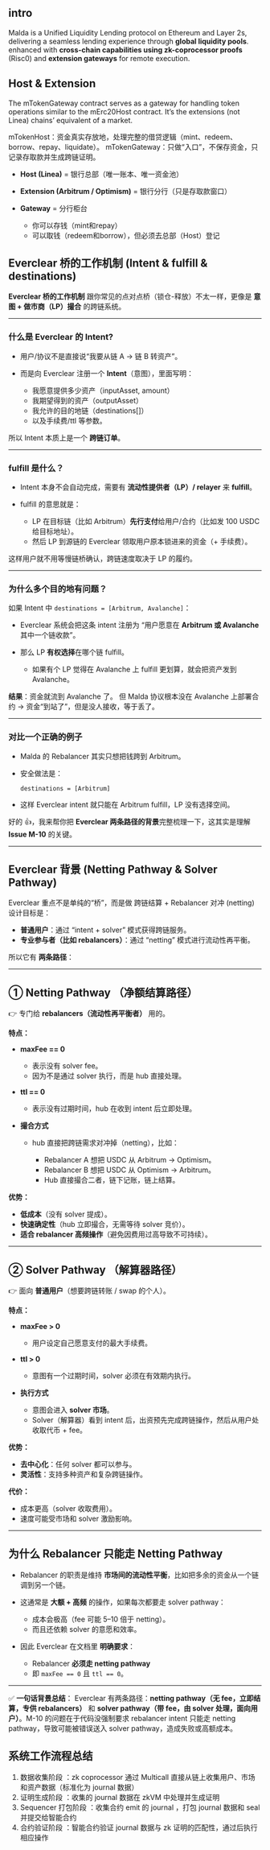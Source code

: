 
## intro
Malda is a Unified Liquidity Lending protocol on Ethereum and Layer 2s, delivering a seamless lending experience through **global liquidity pools**. 
enhanced with **cross-chain capabilities using zk-coprocessor proofs** (Risc0) and **extension gateways** for remote execution.

## Host & Extension

The mTokenGateway contract serves as a gateway for handling token operations similar to the mErc20Host contract. It’s the extensions (not Linea) chains’ equivalent of a market.

mTokenHost：资金真实存放地，处理完整的借贷逻辑（mint、redeem、borrow、repay、liquidate）。
mTokenGateway：只做“入口”，不保存资金，只记录存取款并生成跨链证明。

* **Host (Linea)** = 银行总部（唯一账本、唯一资金池）
* **Extension (Arbitrum / Optimism)** = 银行分行（只是存取款窗口）
* **Gateway** = 分行柜台

  * 你可以存钱（mint和repay）
  * 可以取钱（redeem和borrow），但必须去总部（Host）登记

## Everclear 桥的工作机制 (Intent & fulfill & destinations)

 **Everclear 桥的工作机制** 跟你常见的点对点桥（锁仓-释放）不太一样，更像是 **意图 + 做市商（LP）撮合** 的跨链系统。

---

### 什么是 Everclear 的 Intent?

* 用户/协议不是直接说“我要从链 A → 链 B 转资产”。
* 而是向 Everclear 注册一个 **Intent**（意图），里面写明：

  * 我愿意提供多少资产（inputAsset, amount）
  * 我期望得到的资产（outputAsset）
  * 我允许的目的地链（destinations[]）
  * 以及手续费/ttl 等参数。

所以 Intent 本质上是一个 **跨链订单**。

---

### fulfill 是什么？

* Intent 本身不会自动完成，需要有 **流动性提供者（LP）/ relayer** 来 **fulfill**。
* fulfill 的意思就是：

  * LP 在目标链（比如 Arbitrum）**先行支付**给用户/合约（比如发 100 USDC 给目标地址）。
  * 然后 LP 到源链的 Everclear 领取用户原本锁进来的资金（+ 手续费）。

这样用户就不用等慢链桥确认，跨链速度取决于 LP 的履约。

---

### 为什么多个目的地有问题？

如果 Intent 中 `destinations = [Arbitrum, Avalanche]`：

* Everclear 系统会把这条 intent 注册为 “用户愿意在 **Arbitrum 或 Avalanche** 其中一个链收款”。
* 那么 LP **有权选择**在哪个链 fulfill。

  * 如果有个 LP 觉得在 Avalanche 上 fulfill 更划算，就会把资产发到 Avalanche。

**结果**：资金就流到 Avalanche 了。
但 Malda 协议根本没在 Avalanche 上部署合约 → 资金“到站了”，但是没人接收，等于丢了。

---

### 对比一个正确的例子

* Malda 的 Rebalancer 其实只想把钱跨到 Arbitrum。
* 安全做法是：

  ```
  destinations = [Arbitrum]
  ```
* 这样 Everclear intent 就只能在 Arbitrum fulfill，LP 没有选择空间。


好的 👍，我来帮你把 **Everclear 两条路径的背景**完整梳理一下，这其实是理解 **Issue M-10** 的关键。

---

## Everclear 背景 (Netting Pathway & Solver Pathway)

Everclear 重点不是单纯的“桥”，而是做 跨链结算 + Rebalancer 对冲 (netting)
设计目标是：

* **普通用户**：通过 “intent + solver” 模式获得跨链服务。
* **专业参与者（比如 rebalancers）**：通过 “netting” 模式进行流动性再平衡。

所以它有 **两条路径**：

---

## ① Netting Pathway （净额结算路径）

👉 专门给 **rebalancers（流动性再平衡者）** 用的。

**特点：**

* **maxFee == 0**

  * 表示没有 solver fee。
  * 因为不是通过 solver 执行，而是 hub 直接处理。

* **ttl == 0**

  * 表示没有过期时间，hub 在收到 intent 后立即处理。

* **撮合方式**

  * hub 直接把跨链需求对冲掉（netting），比如：

    * Rebalancer A 想把 USDC 从 Arbitrum → Optimism。
    * Rebalancer B 想把 USDC 从 Optimism → Arbitrum。
    * Hub 直接撮合二者，链下记账，链上结算。

**优势：**

* **低成本**（没有 solver 提成）。
* **快速确定性**（hub 立即撮合，无需等待 solver 竞价）。
* **适合 rebalancer 高频操作**（避免因费用过高导致不可持续）。

---

## ② Solver Pathway （解算器路径）

👉 面向 **普通用户**（想要跨链转账 / swap 的个人）。

**特点：**

* **maxFee > 0**

  * 用户设定自己愿意支付的最大手续费。

* **ttl > 0**

  * 意图有一个过期时间，solver 必须在有效期内执行。

* **执行方式**

  * 意图会进入 **solver 市场**。
  * Solver（解算器）看到 intent 后，出资预先完成跨链操作，然后从用户处收取代币 + fee。

**优势：**

* **去中心化**：任何 solver 都可以参与。
* **灵活性**：支持多种资产和复杂跨链操作。

**代价：**

* 成本更高（solver 收取费用）。
* 速度可能受市场和 solver 激励影响。

---

## 为什么 **Rebalancer 只能走 Netting Pathway**

* Rebalancer 的职责是维持 **市场间的流动性平衡**，比如把多余的资金从一个链调到另一个链。
* 这通常是 **大额 + 高频** 的操作，如果每次都要走 solver pathway：

  * 成本会极高（fee 可能 5–10 倍于 netting）。
  * 而且还依赖 solver 的意愿和效率。
* 因此 Everclear 在文档里 **明确要求**：

  * Rebalancer **必须走 netting pathway**
  * 即 `maxFee == 0` 且 `ttl == 0`。

---

✅ **一句话背景总结**：
Everclear 有两条路径：**netting pathway（无 fee，立即结算，专供 rebalancers）** 和 **solver pathway（带 fee，由 solver 处理，面向用户）**。M-10 的问题在于代码没强制要求 rebalancer intent 只能走 netting pathway，导致可能被错误送入 solver pathway，造成失败或高额成本。


## 系统工作流程总结
1. 
   数据收集阶段 ：zk coprocessor 通过 Multicall 直接从链上收集用户、市场和资产数据（标准化为 journal 数据）
2. 
   证明生成阶段 ：收集的 journal 数据在 zkVM 中处理并生成证明
3. 
   Sequencer 打包阶段 ：收集合约 emit 的 journal ，打包 journal 数据和 seal 并提交给智能合约
4. 
   合约验证阶段 ：智能合约验证 journal 数据与 zk 证明的匹配性，通过后执行相应操作